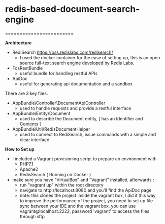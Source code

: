 # redis-based-document-search-engine

========================

**Architecture**
- RediSearch https://oss.redislabs.com/redisearch/
	- I used the docker container for the ease of setting up, this is an open source full-text search engine developed by Redis Labs.
- FosRestBundle 
	- useful bundle for handling restful APIs
- ApiDoc
    - useful for generating api documentation and a sandbox

There are 3 key files: 

- AppBundle\Controller\DocumentApiController
    - used to handle requests and provide a restful interface
- AppBundle\Entity\Document
    - used to describe the Document entity, [ has an Identifier and Contents ]
- AppBundle\Util\RedisDocumentHelper
    - used to connect to RediSearch, issue commands with a simple and clear interface


**How to Set up**
- I included a Vagrant provisioning script to prepare an environment with 
    - PHP7.1
    - Apache2
    - RedisSearch ( Running on Docker )
- make sure you have "VirtualBox" and "Vagrant" installed, afterwards :
    - run "vagrant up" within the root directory
    - navigate to http://localhost:8080 and you'll find the ApiDoc page
    - note: this clones the project inside the vagrant box, I did it this way to improve the performance of the project, you need to set up file sync between your IDE and the vagrant box, you can use vagrant@localhost:2222, password 'vagrant' to access the files through sftp  
    
    
